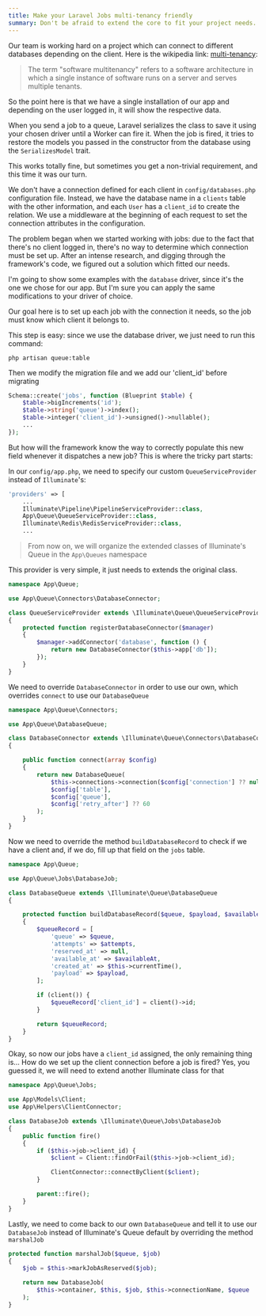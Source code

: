 ```yaml
---
title: Make your Laravel Jobs multi-tenancy friendly
summary: Don't be afraid to extend the core to fit your project needs. That's a very important lesson that took me too long to learn.
---
```


Our team is working hard on a project which can connect to different databases depending on the client.
Here is the wikipedia link: [multi-tenancy](https://en.wikipedia.org/wiki/Multitenancy):

> The term "software multitenancy" refers to a software architecture in which a single instance of 
software runs on a server and serves multiple tenants.

So the point here is that we have a single installation of our app and depending on the user logged in, it will show the respective data.

When you send a job to a queue, Laravel serializes the class to save it using your chosen driver until a Worker can fire it.
When the job is fired, it tries to restore the models you passed in the constructor from the database using 
the `SerializesModel` trait.

This works totally fine, but sometimes you get a non-trivial requirement, and this time it was our turn.

We don't have a connection defined for each client in `config/databases.php` configuration file. Instead, we have 
the database name in a `clients` table with the other information, and each `User` has a `client_id` to create the relation. 
We use a middleware at the beginning of each request to set the connection attributes in the configuration. 

The problem began when we started working with jobs: due to the fact that there's no client logged in, there's no way to determine
which connection must be set up. After an intense research, and digging through the framework's code, we figured out a 
solution which fitted our needs.

I'm going to show some examples with the `database` driver, since it's the one we chose for our app. But I'm sure you can
apply the same modifications to your driver of choice.

Our goal here is to set up each job with the connection it needs, so the job must know which client it belongs to.

This step is easy: since we use the database driver, we just need to run this command:
```
php artisan queue:table
```

Then we modify the migration file and we add our 'client_id' before migrating

```php
Schema::create('jobs', function (Blueprint $table) {
    $table->bigIncrements('id');
    $table->string('queue')->index();
    $table->integer('client_id')->unsigned()->nullable();
    ...
});
```

But how will the framework know the way to correctly populate this new field whenever it dispatches a new job? This is where the tricky part starts:

In our `config/app.php`, we need to specify our custom `QueueServiceProvider` instead of `Illuminate`'s:

```php
'providers' => [
    ...
    Illuminate\Pipeline\PipelineServiceProvider::class,
    App\Queue\QueueServiceProvider::class,
    Illuminate\Redis\RedisServiceProvider::class,
    ...
```

> From now on, we will organize the extended classes of Illuminate's Queue in the `App\Queues` namespace

This provider is very simple, it just needs to extends the original class. 

```php
namespace App\Queue;

use App\Queue\Connectors\DatabaseConnector;

class QueueServiceProvider extends \Illuminate\Queue\QueueServiceProvider
{
    protected function registerDatabaseConnector($manager)
    {
        $manager->addConnector('database', function () {
            return new DatabaseConnector($this->app['db']);
        });
    }
}
``` 

We need to override `DatabaseConnector` in order to use our own, which overrides `connect` to use our `DatabaseQueue`


```php
namespace App\Queue\Connectors;

use App\Queue\DatabaseQueue;

class DatabaseConnector extends \Illuminate\Queue\Connectors\DatabaseConnector
{

    public function connect(array $config)
    {
        return new DatabaseQueue(
            $this->connections->connection($config['connection'] ?? null),
            $config['table'],
            $config['queue'],
            $config['retry_after'] ?? 60
        );
    }
}
```

Now we need to override the method `buildDatabaseRecord` to check if we have a client and, if we do, 
fill up that field on the `jobs` table.

```php
namespace App\Queue;

use App\Queue\Jobs\DatabaseJob;

class DatabaseQueue extends \Illuminate\Queue\DatabaseQueue
{

    protected function buildDatabaseRecord($queue, $payload, $availableAt, $attempts = 0)
    {
        $queueRecord = [
            'queue' => $queue,
            'attempts' => $attempts,
            'reserved_at' => null,
            'available_at' => $availableAt,
            'created_at' => $this->currentTime(),
            'payload' => $payload,
        ];

        if (client()) {
            $queueRecord['client_id'] = client()->id;
        }

        return $queueRecord;
    }
}
```

Okay, so now our jobs have a `client_id` assigned, the only remaining thing is... 
How do we set up the client connection before a job is fired? Yes, you guessed it, 
we will need to extend another Illuminate class for that

```php
namespace App\Queue\Jobs;

use App\Models\Client;
use App\Helpers\ClientConnector;

class DatabaseJob extends \Illuminate\Queue\Jobs\DatabaseJob
{
    public function fire()
    {
        if ($this->job->client_id) {
            $client = Client::findOrFail($this->job->client_id);

            ClientConnector::connectByClient($client);
        }

        parent::fire();
    }
}
```

Lastly, we need to come back to our own `DatabaseQueue` and tell it to use our `DatabaseJob` instead
of Illuminate's Queue default by overriding the method `marshalJob`

```php
protected function marshalJob($queue, $job)
{
    $job = $this->markJobAsReserved($job);

    return new DatabaseJob(
        $this->container, $this, $job, $this->connectionName, $queue
    );
}
```
